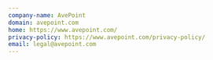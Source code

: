 ```yaml
---
company-name: AvePoint
domain: avepoint.com
home: https://www.avepoint.com/
privacy-policy: https://www.avepoint.com/privacy-policy/
email: legal@avepoint.com
---
```




